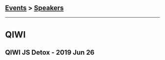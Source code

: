 ## [Events](../README.md) > [Speakers](../speakers.md)
---

# QIWI

## QIWI JS Detox - 2019 Jun 26 
| | | |
| --- | :---: | --- |
